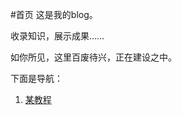 #首页
这是我的blog。

收录知识，展示成果……

如你所见，这里百废待兴，正在建设之中。

下面是导航：
1. [某教程][link01]

[link01]:./public/20151115095512/index.html